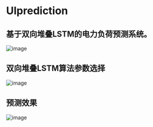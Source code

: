 # UIprediction

## 基于双向堆叠LSTM的电力负荷预测系统。

![image](https://github.com/skyrimgo/UIprediction/raw/master/src/main/resources/images/Snipaste_2020-07-15_16-23-39.png?raw=true)

## 双向堆叠LSTM算法参数选择

![image](https://github.com/skyrimgo/UIprediction/raw/master/src/main/resources/images/Snipaste_2020-07-15_16-23-56.png?raw=true)

## 预测效果

![image](https://github.com/skyrimgo/UIprediction/raw/master/src/main/resources/images/Snipaste_2020-07-15_16-41-14.png?raw=true)
